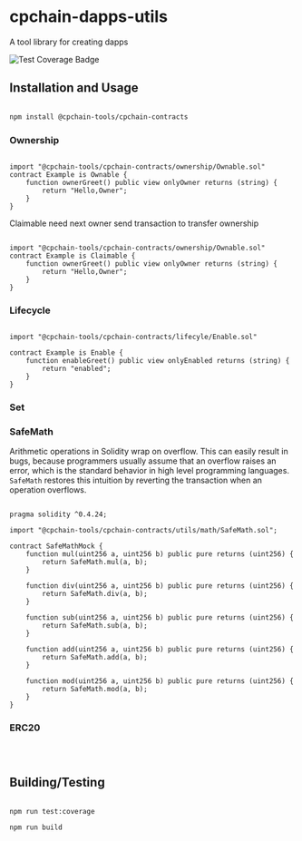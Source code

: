 # cpchain-dapps-utils

A tool library for creating dapps

![Test Coverage Badge](https://img.shields.io/endpoint?url=https://gist.githubusercontent.com/zhangkai-cpchain/06366dbf3a2e32b6cd670932952dbe3d/raw/cpchain-dapps-utils__heads_main.json)

## Installation and Usage

```bash

npm install @cpchain-tools/cpchain-contracts

```

### Ownership

```solidity

import "@cpchain-tools/cpchain-contracts/ownership/Ownable.sol" 
contract Example is Ownable {
    function ownerGreet() public view onlyOwner returns (string) {
        return "Hello,Owner";
    }
}

```

Claimable need next owner send transaction to transfer ownership

```solidity

import "@cpchain-tools/cpchain-contracts/ownership/Ownable.sol"
contract Example is Claimable {
    function ownerGreet() public view onlyOwner returns (string) {
        return "Hello,Owner";
    }
}

```

### Lifecycle

```solidity

import "@cpchain-tools/cpchain-contracts/lifecyle/Enable.sol"

contract Example is Enable {
    function enableGreet() public view onlyEnabled returns (string) {
        return "enabled";
    }
}

```

### Set

### SafeMath

Arithmetic operations in Solidity wrap on overflow. This can easily result in bugs, because programmers usually assume that an overflow raises an error, which is the standard behavior in high level programming languages. `SafeMath` restores this intuition by reverting the transaction when an operation overflows.

```solidity

pragma solidity ^0.4.24;

import "@cpchain-tools/cpchain-contracts/utils/math/SafeMath.sol";

contract SafeMathMock {
    function mul(uint256 a, uint256 b) public pure returns (uint256) {
        return SafeMath.mul(a, b);
    }

    function div(uint256 a, uint256 b) public pure returns (uint256) {
        return SafeMath.div(a, b);
    }

    function sub(uint256 a, uint256 b) public pure returns (uint256) {
        return SafeMath.sub(a, b);
    }

    function add(uint256 a, uint256 b) public pure returns (uint256) {
        return SafeMath.add(a, b);
    }

    function mod(uint256 a, uint256 b) public pure returns (uint256) {
        return SafeMath.mod(a, b);
    }
}

```

### ERC20

```solidity



```

## Building/Testing

```bash

npm run test:coverage

npm run build

```

